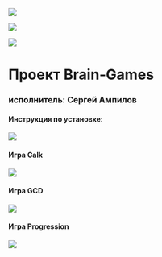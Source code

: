 
<a href="https://codeclimate.com/github/SergeiAmpilov/project-lvl1-s450/maintainability"><img src="https://api.codeclimate.com/v1/badges/788f5de782a3d1a731ff/maintainability" /></a>

<a href="https://codeclimate.com/github/SergeiAmpilov/project-lvl1-s450/test_coverage"><img src="https://api.codeclimate.com/v1/badges/788f5de782a3d1a731ff/test_coverage" /></a>

<a href="https://travis-ci.org/SergeiAmpilov/project-lvl1-s450"><img src="https://travis-ci.org/SergeiAmpilov/project-lvl1-s450.svg?branch=master" /></a>

<h1>Проект Brain-Games</h1>
<h3>исполнитель: Сергей Ампилов</h3>

<h4>Инструкция по установке:</h4>
<a href="https://asciinema.org/a/229932" target="_blank"><img src="https://asciinema.org/a/229932.svg" /></a>

<h4>Игра Calk</h4>
<a href="https://asciinema.org/a/kNOpuBGEKkn7jeRImswndo4x0" target="_blank"><img src="https://asciinema.org/a/kNOpuBGEKkn7jeRImswndo4x0.svg" /></a>

<h4>Игра GCD</h4>
<a href="https://asciinema.org/a/gJ2xfbHr7rg5lSu53EBotzCH9" target="_blank"><img src="https://asciinema.org/a/gJ2xfbHr7rg5lSu53EBotzCH9.svg" /></a>

<h4>Игра Progression</h4>
<a href="https://asciinema.org/a/cYLUELnZyuyl56cM0T03hLzaf" target="_blank"><img src="https://asciinema.org/a/cYLUELnZyuyl56cM0T03hLzaf.svg" /></a>
